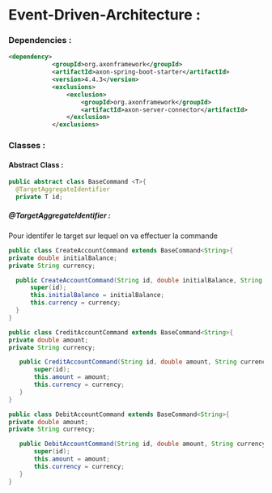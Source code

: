 # Event-Driven-Architecture : 

### Dependencies : 
```xml
<dependency>
            <groupId>org.axonframework</groupId>
            <artifactId>axon-spring-boot-starter</artifactId>
            <version>4.4.3</version>
            <exclusions>
                <exclusion>
                    <groupId>org.axonframework</groupId>
                    <artifactId>axon-server-connector</artifactId>
                </exclusion>
            </exclusions>
```

### Classes : 
#### Abstract Class : 
  ```java
public abstract class BaseCommand <T>{
    @TargetAggregateIdentifier
    private T id;
 ```
  
##### @TargetAggregateIdentifier :  
Pour identifer le target sur lequel on va effectuer la commande


  ```java
public class CreateAccountCommand extends BaseCommand<String>{
private double initialBalance;
private String currency;

    public CreateAccountCommand(String id, double initialBalance, String currency) {
        super(id);
        this.initialBalance = initialBalance;
        this.currency = currency;
    }
}

  ```
 ```java
public class CreditAccountCommand extends BaseCommand<String>{
private double amount;
private String currency;

    public CreditAccountCommand(String id, double amount, String currency) {
        super(id);
        this.amount = amount;
        this.currency = currency;
    }
}
 ```
 ```java
public class DebitAccountCommand extends BaseCommand<String>{
private double amount;
private String currency;

    public DebitAccountCommand(String id, double amount, String currency) {
        super(id);
        this.amount = amount;
        this.currency = currency;
    }
}
 ```
